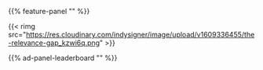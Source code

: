 {{% feature-panel "" %}}

{{< rimg src="https://res.cloudinary.com/indysigner/image/upload/v1609336455/the-relevance-gap_kzwi6q.png" >}}

{{% ad-panel-leaderboard "" %}}
